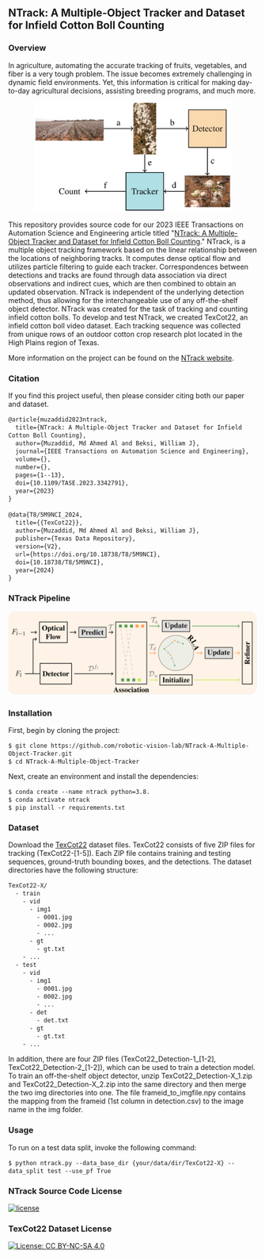 ## NTrack: A Multiple-Object Tracker and Dataset for Infield Cotton Boll Counting

### Overview

In agriculture, automating the accurate tracking of fruits, vegetables, and
fiber is a very tough problem. The issue becomes extremely challenging in
dynamic field environments. Yet, this information is critical for making
day-to-day agricultural decisions, assisting breeding programs, and much more.

<p align="center">
  <img src="images/overview.png" alt="overview" width="400"/>
</p>

This repository provides source code for our 2023 IEEE Transactions on
Automation Science and Engineering article titled "[NTrack: A Multiple-Object
Tracker and Dataset for Infield Cotton Boll
Counting](https://arxiv.org/pdf/2312.10922.pdf)." NTrack, is a multiple object
tracking framework based on the linear relationship between the locations of
neighboring tracks. It computes dense optical flow and utilizes particle
filtering to guide each tracker. Correspondences between detections and tracks
are found through data association via direct observations and indirect cues,
which are then combined to obtain an updated observation. NTrack is independent
of the underlying detection method, thus allowing for the interchangeable use
of any off-the-shelf object detector. NTrack was created for the task of
tracking and counting infield cotton bolls. To develop and test NTrack, we
created TexCot22, an infield cotton boll video dataset. Each tracking sequence
was collected from unique rows of an outdoor cotton crop research plot located
in the High Plains region of Texas. 

More information on the project can be found on the 
[NTrack website](https://robotic-vision-lab.github.io/ntrack).

### Citation

If you find this project useful, then please consider citing both our paper and
dataset.

```bibitex
@article{muzaddid2023ntrack,
  title={NTrack: A Multiple-Object Tracker and Dataset for Infield Cotton Boll Counting},
  author={Muzaddid, Md Ahmed Al and Beksi, William J},
  journal={IEEE Transactions on Automation Science and Engineering},
  volume={},
  number={},
  pages={1--13},
  doi={10.1109/TASE.2023.3342791},
  year={2023}
}

@data{T8/5M9NCI_2024,
  title={{TexCot22}},
  author={Muzaddid, Md Ahmed Al and Beksi, William J},
  publisher={Texas Data Repository},
  version={V2},
  url={https://doi.org/10.18738/T8/5M9NCI},
  doi={10.18738/T8/5M9NCI},
  year={2024}
}
```

### NTrack Pipeline 

<p align="center">
  <img src="images/ntrack_pipeline.png" alt="model_architecture" width="800"/>
</p>

### Installation 

First, begin by cloning the project:

    $ git clone https://github.com/robotic-vision-lab/NTrack-A-Multiple-Object-Tracker.git
    $ cd NTrack-A-Multiple-Object-Tracker

Next, create an environment and install the dependencies:

    $ conda create --name ntrack python=3.8.
    $ conda activate ntrack
    $ pip install -r requirements.txt

### Dataset 

Download the [TexCot22](https://doi.org/10.18738/T8/5M9NCI) dataset files.
TexCot22 consists of five ZIP files for tracking (TexCot22-[1-5]). Each ZIP file
contains training and testing sequences, ground-truth bounding boxes, and the
detections. The dataset directories have the following structure:

```
TexCot22-X/
  - train
    - vid
      - img1
        - 0001.jpg
        - 0002.jpg
        - ...
      - gt
        - gt.txt
    - ... 
  - test
    - vid
      - img1
        - 0001.jpg
        - 0002.jpg
        - ...
      - det
        - det.txt
      - gt
        - gt.txt
    - ...
```

In addition, there are four ZIP files (TexCot22_Detection-1_[1-2],
TexCot22_Detection-2_[1-2]), which can be used to train a detection model.  To
train an off-the-shelf object detector, unzip TexCot22_Detection-X_1.zip and
TexCot22_Detection-X_2.zip into the same directory and then merge the two img
directories into one. The file frameid_to_imgfile.npy contains the mapping from
the frameid (1st column in detection.csv) to the image name in the img folder. 

### Usage 

To run on a test data split, invoke the following command: 

    $ python ntrack.py --data_base_dir {your/data/dir/TexCot22-X} --data_split test --use_pf True


### NTrack Source Code License

[![license](https://img.shields.io/badge/license-Apache%202-blue)](https://github.com/robotic-vision-lab/NTrack-A-Multiple-Object-Tracker/blob/main/LICENSE)

### TexCot22 Dataset License

[![License: CC BY-NC-SA 4.0](https://img.shields.io/badge/License-CC_BY--NC--SA_4.0-lightgrey.svg)](https://creativecommons.org/licenses/by-nc-sa/4.0/)
